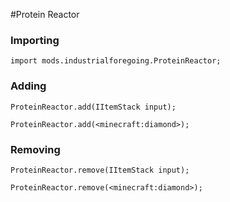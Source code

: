 #Protein Reactor

### Importing

```
import mods.industrialforegoing.ProteinReactor;
```

### Adding

```
ProteinReactor.add(IItemStack input);

ProteinReactor.add(<minecraft:diamond>);
```

### Removing

```
ProteinReactor.remove(IItemStack input);

ProteinReactor.remove(<minecraft:diamond>);
```